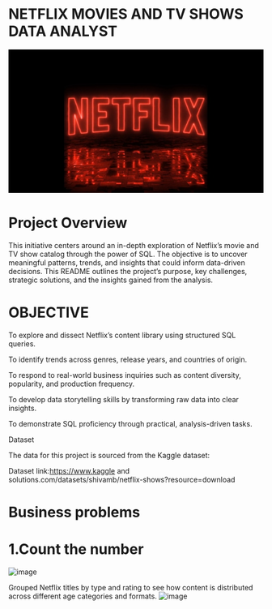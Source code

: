 # NETFLIX MOVIES AND TV SHOWS DATA ANALYST
![NETFLIX_LOGO](https://github.com/Mainabryan/NETFLIX-_PROJECT_-SQL-1/blob/main/NETFLIX%202.jpeg)

# Project Overview


This initiative centers around an in-depth exploration of Netflix’s movie and TV show catalog through the power of SQL. The objective is to uncover meaningful patterns, trends, and insights that could inform data-driven decisions. This README outlines the project’s purpose, key challenges, strategic solutions, and the insights gained from the analysis.

# OBJECTIVE


To explore and dissect Netflix’s content library using structured SQL queries.

To identify trends across genres, release years, and countries of origin.

To respond to real-world business inquiries such as content diversity, popularity, and production frequency.

To develop data storytelling skills by transforming raw data into clear insights.

To demonstrate SQL proficiency through practical, analysis-driven tasks.

Dataset

The data for this project is sourced from the Kaggle dataset:

Dataset link:https://www.kaggle and solutions.com/datasets/shivamb/netflix-shows?resource=download

# Business problems

# 1.Count the number 
![image](https://github.com/user-attachments/assets/a9371aeb-b4b7-4cb1-9b8a-2756d6d2580d)



Grouped Netflix titles by type and rating to see how content is distributed across different age categories and formats.
![image](https://github.com/user-attachments/assets/7e0e1350-6f5c-4c83-9506-40bb27d0437c)



